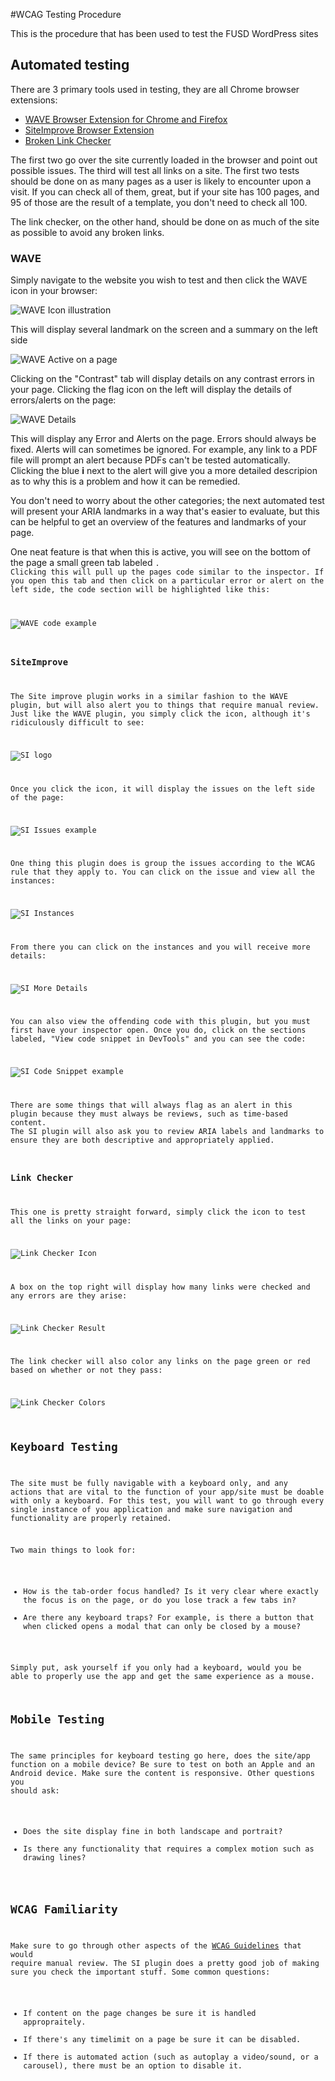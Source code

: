 #WCAG Testing Procedure

This is the procedure that has been used to test the FUSD WordPress sites

## Automated testing

There are 3 primary tools used in testing, they are all Chrome browser extensions:

- [WAVE Browser Extension for Chrome and Firefox](https://wave.webaim.org/extension/)
- [SiteImprove Browser Extension](https://siteimprove.com/en-us/core-platform/integrations/browser-extensions/)
- [Broken Link Checker](https://chrome.google.com/webstore/detail/broken-link-checker/nibppfobembgfmejpjaaeocbogeonhch)

The first two go over the site currently loaded in the browser and point out possible issues. The third will test all links on a site. The first two tests should be done on as many pages as a user is likely to encounter upon a visit. If you can check all of them, great, but if your site has 100 pages, and 95 of those are the result of a template, you don't need to check all 100.

The link checker, on the other hand, should be done on as much of the site as possible to avoid any broken links.

### WAVE

Simply navigate to the website you wish to test and then click the WAVE icon in your browser:

![WAVE Icon illustration](screens/wave-before.png)

This will display several landmark on the screen and a summary on the left side

![WAVE Active on a page](screens/wave-after.png)

Clicking on the "Contrast" tab will display details on any contrast errors in your page. Clicking the flag icon on the left will display the details of errors/alerts on the page:

![WAVE Details](screens/wave-details.png)

This will display any Error and Alerts on the page. Errors should always be fixed. Alerts will can sometimes be ignored. For example, any link to a PDF file will prompt an alert because PDFs can't be tested automatically. Clicking the blue **i** next to the alert will give you a more detailed descripion as to why this is a problem and how it can be remedied.

You don't need to worry about the other categories; the next automated test will present your ARIA landmarks in a way that's easier to evaluate, but this can be helpful to get an overview of the features and landmarks of your page.

One neat feature is that when this is active, you will see on the bottom of the page a small green tab labeled **<code>**. Clicking this will pull up the pages code similar to the inspector. If you open this tab and then click on a particular error or alert on the left side, the code section will be highlighted like this:

![WAVE code example](screens/wave-code.png)

### SiteImprove

The Site improve plugin works in a similar fashion to the WAVE plugin, but will also alert you to things that require manual review. Just like the WAVE plugin, you simply click the icon, although it's ridiculously difficult to see:

![SI logo](screens/si-icon.png)

Once you click the icon, it will display the issues on the left side of the page:

![SI Issues example](screens/si-result.png)

One thing this plugin does is group the issues according to the WCAG rule that they apply to. You can click on the issue and view all the instances:

![SI Instances](screens/si-category.png)

From there you can click on the instances and you will receive more details:

![SI More Details](screens/si-more-details.png)

You can also view the offending code with this plugin, but you must first have your inspector open. Once you do, click on the sections labeled, "View code snippet in DevTools" and you can see the code:

![SI Code Snippet example](screens/si-code.png)

There are some things that will always flag as an alert in this plugin because they must always be reviews, such as time-based content. The SI plugin will also ask you to review ARIA labels and landmarks to ensure they are both descriptive and appropriately applied.

### Link Checker

This one is pretty straight forward, simply click the icon to test all the links on your page:

![Link Checker Icon](screens/link-icon.png)

A box on the top right will display how many links were checked and any errors are they arise:

![Link Checker Result](screens/link-result.png)

The link checker will also color any links on the page green or red based on whether or not they pass:

![Link Checker Colors](screens/link-color.png)

## Keyboard Testing

The site must be fully navigable with a keyboard only, and any actions that are vital to the function of your app/site must be doable with only a keyboard. For this test, you will want to go through every single instance of you application and make sure navigation and functionality are properly retained.

Two main things to look for:

- How is the tab-order focus handled? Is it very clear where exactly the focus is on the page, or do you lose track a few tabs in?
- Are there any keyboard traps? For example, is there a button that when clicked opens a modal that can only be closed by a mouse?

Simply put, ask yourself if you only had a keyboard, would you be able to properly use the app and get the same experience as a mouse.

## Mobile Testing

The same principles for keyboard testing go here, does the site/app function on a mobile device? Be sure to test on both an Apple and an Android device. Make sure the content is responsive. Other questions you should ask:

- Does the site display fine in both landscape and portrait?
- Is there any functionality that requires a complex motion such as drawing lines?

## WCAG Familiarity

Make sure to go through other aspects of the [WCAG Guidelines](https://www.w3.org/TR/WCAG21/) that would require manual review. The SI plugin does a pretty good job of making sure you check the important stuff. Some common questions:

- If content on the page changes be sure it is handled appropraitely.
- If there's any timelimit on a page be sure it can be disabled.
- If there is automated action (such as autoplay a video/sound, or a carousel), there must be an option to disable it.

